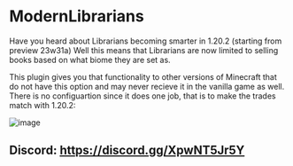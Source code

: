 
# ModernLibrarians

 Have you heard about Librarians becoming smarter in 1.20.2 (starting from preview 23w31a)
 Well this means that Librarians are now limited to selling books based on what biome they are set as. 
 
 
 This plugin gives you that functionality to other versions of Minecraft that do not have this option and may never recieve it in the vanilla game as well.
 There is no configuartion since it does one job, that is to make the trades match with 1.20.2:

![image](https://github.com/the-w41k3r/ModernLibrarians/assets/64218536/a5dc965f-be6c-48c5-b67e-ca2f3c58d91f)


## Discord: https://discord.gg/XpwNT5Jr5Y
